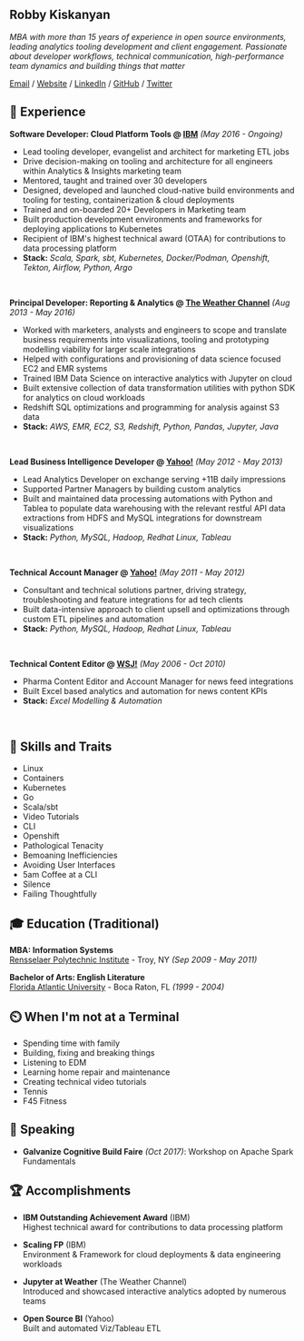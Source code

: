 ## Robby Kiskanyan

_MBA with more than 15 years of experience in open source environments, leading analytics tooling development and client engagement. Passionate about developer workflows, technical communication, high-performance team dynamics and building things that matter_<br>

[Email](mailto:robbmk@gmail.com) / [Website](https://robkiskanyan.com/) / [LinkedIn](https://www.linkedin.com/in/robkiskanyan/) / [GitHub](https://github.com/robbyki) / [Twitter](https://twitter.com/robbyki)

## 🏢 Experience

**Software Developer: Cloud Platform Tools @ [IBM](https://www.ibm.com/)** _(May 2016 - Ongoing)_ 
  - Lead tooling developer, evangelist and architect for marketing ETL jobs
  - Drive decision-making on tooling and architecture for all engineers within Analytics & Insights marketing team
  - Mentored, taught and trained over 30 developers
  - Designed, developed and launched cloud-native build environments and tooling for testing, containerization & cloud deployments
  - Trained and on-boarded 20+ Developers in Marketing team
  - Built production development environments and frameworks for deploying applications to Kubernetes
  - Recipient of IBM's highest technical award (OTAA) for contributions to data processing platform
  - **Stack:** _Scala, Spark, sbt, Kubernetes, Docker/Podman, Openshift, Tekton, Airflow, Python, Argo_
<br>

**Principal Developer: Reporting & Analytics @ [The Weather Channel](https://www.weather.com)** _(Aug 2013 - May 2016)_ <br>
  - Worked with marketers, analysts and engineers to scope and translate business requirements into visualizations, tooling and prototyping modelling viability for larger scale integrations
  - Helped with configurations and provisioning of data science focused EC2 and EMR systems
  - Trained IBM Data Science on interactive analytics with Jupyter on cloud
  - Built extensive collection of data transformation utilities with python SDK for analytics on cloud workloads
  - Redshift SQL optimizations and programming for analysis against S3 data
  - **Stack:** _AWS, EMR, EC2, S3, Redshift, Python, Pandas, Jupyter, Java_
<br>

**Lead Business Intelligence Developer @ [Yahoo!](https://www.yahoo.com)** _(May 2012 - May 2013)_ <br>
  - Lead Analytics Developer on exchange serving +11B daily impressions
  - Supported Partner Managers by building custom analytics
  - Built and maintained data processing automations with Python and Tablea to populate data warehousing with the relevant restful API data extractions from HDFS and MySQL integrations for downstream visualizations
  - **Stack:** _Python, MySQL, Hadoop, Redhat Linux, Tableau_
<br>

**Technical Account Manager @ [Yahoo!](https://www.yahoo.com)** _(May 2011 - May 2012)_ <br>
  - Consultant and technical solutions partner, driving strategy, troubleshooting and feature integrations for ad tech clients
  - Built data-intensive approach to client upsell and optimizations through custom ETL pipelines and automation
  - **Stack:** _Python, MySQL, Hadoop, Redhat Linux, Tableau_
<br>

**Technical Content Editor @ [WSJ!](https://www.wsj.com)** _(May 2006 - Oct 2010)_ <br>
  - Pharma Content Editor and Account Manager for news feed integrations
  - Built Excel based analytics and automation for news content KPIs
  - **Stack:** _Excel Modelling & Automation_
<br>

## 🧰 Skills and Traits

* Linux
* Containers
* Kubernetes
* Go
* Scala/sbt
* Video Tutorials
* CLI
* Openshift
* Pathological Tenacity
* Bemoaning Inefficiencies
* Avoiding User Interfaces
* 5am Coffee at a CLI
* Silence
* Failing Thoughtfully

## 🎓 Education (Traditional)

**MBA: Information Systems**<br>
[Rensselaer Polytechnic Institute](https://www.rpi.edu) - Troy, NY _(Sep 2009 - May 2011)_ <br>

**Bachelor of Arts: English Literature**<br>
[Florida Atlantic University](https://www.fau.edu/) - Boca Raton, FL _(1999 - 2004)_

## ⏲️ When I'm not at a Terminal

* Spending time with family
* Building, fixing and breaking things
* Listening to EDM
* Learning home repair and maintenance
* Creating technical video tutorials
* Tennis
* F45 Fitness

## 🎤 Speaking

* **Galvanize Cognitive Build Faire** _(Oct 2017)_: Workshop on Apache Spark Fundamentals
    
## 🏆 Accomplishments

* **IBM Outstanding Achievement Award** (IBM) <br>
Highest technical award for contributions to data processing platform

* **Scaling FP** (IBM) <br>
Environment & Framework for cloud deployments & data engineering workloads

* **Jupyter at Weather** (The Weather Channel) <br>
Introduced and showcased interactive analytics adopted by numerous teams

* **Open Source BI** (Yahoo) <br>
Built and automated Viz/Tableau ETL
